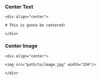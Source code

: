 
### Center Text

```
<div align="center">

# This is gonna be centered!

</div>
```

### Center Image

```
<div align="center">

<img src="path/to/image.jpg" width="250"/>

</div>
```
